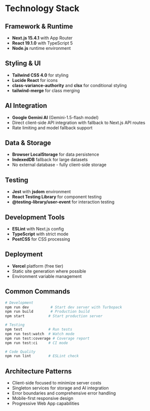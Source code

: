 # Technology Stack

## Framework & Runtime
- **Next.js 15.4.1** with App Router
- **React 19.1.0** with TypeScript 5
- **Node.js** runtime environment

## Styling & UI
- **Tailwind CSS 4.0** for styling
- **Lucide React** for icons
- **class-variance-authority** and **clsx** for conditional styling
- **tailwind-merge** for class merging

## AI Integration
- **Google Gemini AI** (Gemini-1.5-flash model)
- Direct client-side API integration with fallback to Next.js API routes
- Rate limiting and model fallback support

## Data & Storage
- **Browser LocalStorage** for data persistence
- **IndexedDB** fallback for large datasets
- No external database - fully client-side storage

## Testing
- **Jest** with **jsdom** environment
- **React Testing Library** for component testing
- **@testing-library/user-event** for interaction testing

## Development Tools
- **ESLint** with Next.js config
- **TypeScript** with strict mode
- **PostCSS** for CSS processing

## Deployment
- **Vercel** platform (free tier)
- Static site generation where possible
- Environment variable management

## Common Commands

```bash
# Development
npm run dev          # Start dev server with Turbopack
npm run build        # Production build
npm start           # Start production server

# Testing
npm test            # Run tests
npm run test:watch  # Watch mode
npm run test:coverage # Coverage report
npm run test:ci     # CI mode

# Code Quality
npm run lint        # ESLint check
```

## Architecture Patterns
- Client-side focused to minimize server costs
- Singleton services for storage and AI integration
- Error boundaries and comprehensive error handling
- Mobile-first responsive design
- Progressive Web App capabilities